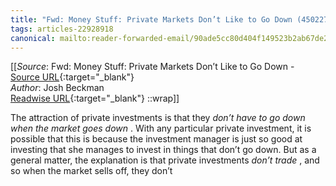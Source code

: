```yaml
---
title: "Fwd: Money Stuff: Private Markets Don’t Like to Go Down (450227275)"
tags: articles-22928918
canonical: mailto:reader-forwarded-email/90ade5cc80d404f149523b2ab67de266
---
```


[[_Source_: Fwd: Money Stuff: Private Markets Don’t Like to Go Down - [Source URL](mailto:reader-forwarded-email/90ade5cc80d404f149523b2ab67de266){:target="_blank"}<br>
_Author_: Josh Beckman<br>
[Readwise URL](https://readwise.io/open/450227275){:target="_blank"}
::wrap]]

The attraction of private investments is that they *don’t have to go down when the market goes down* . With any particular private investment, it is possible that this is because the investment manager is just so good at investing that she manages to invest in things that don’t go down. But as a general matter, the explanation is that private investments *don’t trade* , and so when the market sells off, they don’t
